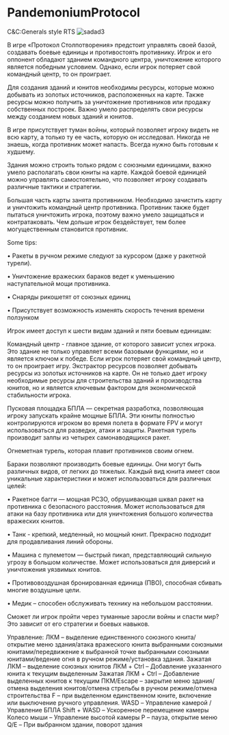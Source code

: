# PandemoniumProtocol
C&amp;C:Generals style RTS
![sadad3](https://github.com/svinokiller/PandemoniumProtocol/assets/115075748/f3fa8420-4d92-4238-892a-be058a74243c)

В игре «Протокол Столпотворения» предстоит управлять своей базой, создавать боевые единицы и противостоять противнику. Игрок и его оппонент обладают зданием командного центра, уничтожение которого является победным условием. Однако, если игрок потеряет свой командный центр, то он проиграет.

Для создания зданий и юнитов необходимы ресурсы, которые можно добывать из золотых источников, расположенных на карте. Также ресурсы можно получить за уничтожение противников или продажу собственных построек. Важно умело распределять свои ресурсы между созданием новых зданий и юнитов.

В игре присутствует туман войны, который позволяет игроку видеть не всю карту, а только ту ее часть, которую он исследовал. Никогда не знаешь, когда противник может напасть. Всегда нужно быть готовым к худшему.

Здания можно строить только рядом с союзными единицами, важно умело располагать свои юниты на карте. Каждой боевой единицей можно управлять самостоятельно, что позволяет игроку создавать различные тактики и стратегии.

Большая часть карты занята противником. Необходимо зачистить карту и уничтожить командный центр противника. Противник также будет пытаться уничтожить игрока, поэтому важно умело защищаться и контратаковать. Чем дольше игрок бездействует, тем более могущественным становится противник. 


Some tips:

•	Ракеты в ручном режиме следуют за курсором (даже у ракетной турели). 

•	Уничтожение вражеских бараков ведет к уменьшению наступательной мощи противника.

•	Снаряды рикошетят от союзных единиц

•	Присутствует возможность изменять скорость течения времени ползунком




Игрок имеет доступ к шести видам зданий и пяти боевым единицам:

Командный центр - главное здание, от которого зависит успех игрока. Это здание не только управляет всеми базовыми функциями, но и является ключом к победе. Если игрок потеряет свой командный центр, то он проиграет игру.
Экстрактор ресурсов позволяет добывать ресурсы из золотых источников на карте. Он не только дает игроку необходимые ресурсы для строительства зданий и производства юнитов, но и является ключевым фактором для экономической стабильности игрока.

Пусковая площадка БПЛА — секретная разработка, позволяющая игроку запускать крайне мощные БПЛА. Эти юниты полностью контролируются игроком во время полета в формате FPV и могут использоваться для разведки, атаки и защиты.
Ракетная турель производит залпы из четырех самонаводящихся ракет. 

Огнеметная турель, которая плавит противников своим огнем.

Бараки позволяют производить боевые единицы. Они могут быть различных видов, от легких до тяжелых. Каждый вид юнита имеет свои уникальные характеристики и может использоваться для различных целей:

•	Ракетное багги — мощная РСЗО, обрушивающая шквал ракет на противника с безопасного расстояния. Может использоваться для атаки на базу противника или для уничтожения большого количества вражеских юнитов.

•	Танк - крепкий, медленный, но мощный юнит. Прекрасно подходит для продавливания линий обороны.

•	Машина с пулеметом — быстрый пикап, представляющий сильную угрозу в большом количестве. Может использоваться для диверсий и уничтожения уязвимых юнитов.

•	Противовоздушная бронированная единица (ПВО), способная сбивать многие воздушные цели.

•	Медик – способен обслуживать технику на небольшом расстоянии. 

Сможет ли игрок пройти через туманные заросли войны и спасти мир? 
Это зависит от его стратегии и боевых навыков.

Управление:
ЛКМ – выделение единственного союзного юнита/открытие меню здания/атака вражеского юнита выбранными союзными юнитами/передвижение к выбранной точке выбранными союзными юнитами/ведение огня в ручном режиме/установка здания.
Зажатая ЛКМ – выделение союзных юнитов
ЛКМ + Ctrl – Добавление указанного юнита к текущим выделенным
Зажатая ЛКМ + Ctrl – Добавление выделенных юнитов к текущим
ПКМ/Escape – закрытие меню здания/отмена выделения юнитов/отмена стрельбы в ручном режиме/отмена строительства
F – при выделенном единственном юните, включение или выключение ручного управления.
WASD – Управление камерой / Управление БПЛА
Shift + WASD – Ускоренное перемещение камеры
Колесо мыши – Управление высотой камеры
P – пауза, открытие меню
Q/E – При выбранном здании, поворот здания
